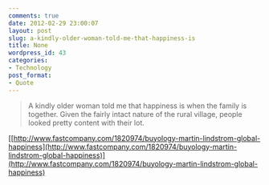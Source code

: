 ```yaml
---
comments: true
date: 2012-02-29 23:00:07
layout: post
slug: a-kindly-older-woman-told-me-that-happiness-is
title: None
wordpress_id: 43
categories:
- Technology
post_format:
- Quote
---
```


> A kindly older woman told me that happiness is when the family is together. Given the fairly intact nature of the rural village, people looked pretty content with their lot.





[[http://www.fastcompany.com/1820974/buyology-martin-lindstrom-global-happiness](http://www.fastcompany.com/1820974/buyology-martin-lindstrom-global-happiness)](http://www.fastcompany.com/1820974/buyology-martin-lindstrom-global-happiness)
